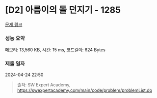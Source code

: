 # [D2] 아름이의 돌 던지기 - 1285 

[문제 링크](https://swexpertacademy.com/main/code/problem/problemDetail.do?contestProbId=AV18-stqI8oCFAZN) 

### 성능 요약

메모리: 13,560 KB, 시간: 15 ms, 코드길이: 624 Bytes

### 제출 일자

2024-04-24 22:50



> 출처: SW Expert Academy, https://swexpertacademy.com/main/code/problem/problemList.do